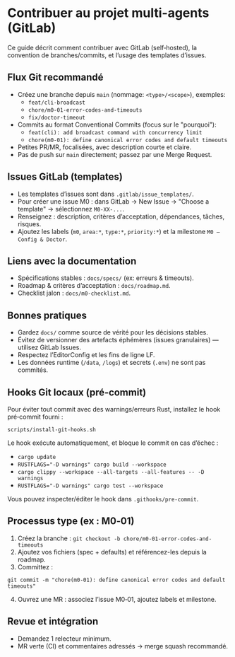 # Contribuer au projet multi-agents (GitLab)

Ce guide décrit comment contribuer avec GitLab (self‑hosted), la convention de branches/commits, et l’usage des templates d’issues.

## Flux Git recommandé

- Créez une branche depuis `main` (nommage: `<type>/<scope>`), exemples:
  - `feat/cli-broadcast`
  - `chore/m0-01-error-codes-and-timeouts`
  - `fix/doctor-timeout`
- Commits au format Conventional Commits (focus sur le "pourquoi"):
  - `feat(cli): add broadcast command with concurrency limit`
  - `chore(m0-01): define canonical error codes and default timeouts`
- Petites PR/MR, focalisées, avec description courte et claire.
- Pas de push sur `main` directement; passez par une Merge Request.

## Issues GitLab (templates)

- Les templates d’issues sont dans `.gitlab/issue_templates/`.
- Pour créer une issue M0 : dans GitLab → New Issue → "Choose a template" → sélectionnez `M0-XX-...`.
- Renseignez : description, critères d’acceptation, dépendances, tâches, risques.
- Ajoutez les labels (`m0`, `area:*`, `type:*`, `priority:*`) et la milestone `M0 – Config & Doctor`.

## Liens avec la documentation

- Spécifications stables : `docs/specs/` (ex: erreurs & timeouts).
- Roadmap & critères d’acceptation : `docs/roadmap.md`.
- Checklist jalon : `docs/m0-checklist.md`.

## Bonnes pratiques

- Gardez `docs/` comme source de vérité pour les décisions stables.
- Évitez de versionner des artefacts éphémères (issues granulaires) — utilisez GitLab Issues.
- Respectez l’EditorConfig et les fins de ligne LF.
- Les données runtime (`/data`, `/logs`) et secrets (`.env`) ne sont pas commités.

## Hooks Git locaux (pré‑commit)

Pour éviter tout commit avec des warnings/erreurs Rust, installez le hook pré‑commit fourni :

```
scripts/install-git-hooks.sh
```

Le hook exécute automatiquement, et bloque le commit en cas d’échec :
- `cargo update`
- `RUSTFLAGS="-D warnings" cargo build --workspace`
- `cargo clippy --workspace --all-targets --all-features -- -D warnings`
- `RUSTFLAGS="-D warnings" cargo test --workspace`

Vous pouvez inspecter/éditer le hook dans `.githooks/pre-commit`.

## Processus type (ex : M0‑01)

1) Créez la branche : `git checkout -b chore/m0-01-error-codes-and-timeouts`
2) Ajoutez vos fichiers (spec + defaults) et référencez-les depuis la roadmap.
3) Committez :
```
git commit -m "chore(m0-01): define canonical error codes and default timeouts"
```
4) Ouvrez une MR : associez l’issue M0‑01, ajoutez labels et milestone.

## Revue et intégration

- Demandez 1 relecteur minimum.
- MR verte (CI) et commentaires adressés → merge squash recommandé.
